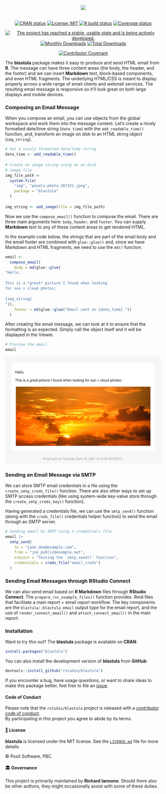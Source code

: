 <div align="center">

<a href='https://rstudio.github.io/blastula/'><img src="man/figures/logo.svg" height="350px"/></a>

<br />
<!-- badges: start -->
<a href="https://cran.r-project.org/package=blastula"><img src="https://www.r-pkg.org/badges/version/blastula" alt="CRAN status" /></a>
<a href="https://opensource.org/license/mit/"><img src="https://img.shields.io/badge/License-MIT-yellow.svg" alt="License: MIT" /></a>
<a href="https://github.com/rstudio/blastula/actions"><img src="https://github.com/rstudio/blastula/workflows/R-CMD-check/badge.svg" alt="R build status" /></a>
<a href="https://app.codecov.io/gh/rstudio/blastula?branch=master"><img src="https://codecov.io/gh/rstudio/blastula/branch/master/graph/badge.svg" alt="Coverage status" /></a>

<a href="https://www.repostatus.org/#active"><img src="https://www.repostatus.org/badges/latest/active.svg" alt="The project has reached a stable, usable state and is being actively developed." /></a>
<a href="https://CRAN.R-project.org/package=blastula"><img src="https://cranlogs.r-pkg.org/badges/blastula" alt="Monthly Downloads"></a>
<a href="https://CRAN.R-project.org/package=blastula"><img src="https://cranlogs.r-pkg.org/badges/grand-total/blastula" alt="Total Downloads"></a>
<!-- badges: end -->

<a href="https://www.contributor-covenant.org/version/2/1/code_of_conduct.html"><img src="https://img.shields.io/badge/Contributor%20Covenant-v2.1%20adopted-ff69b4.svg" alt="Contributor Covenant" /></a>
<br />
</div>

The **blastula** package makes it easy to produce and send HTML email from **R**. The message can have three content areas (the body, the header, and the footer) and we can insert **Markdown** text, block-based components, and even HTML fragments. The underlying HTML/CSS is meant to display properly across a wide range of email clients and webmail services. The resulting email message is responsive so it’ll look great on both large displays and mobile devices.

### Composing an Email Message

When you compose an email, you can use objects from the global workspace and work them into the message content. Let’s create a nicely formatted date/time string (`date_time`) with the `add_readable_time()` function, and, transform an image on disk to an HTML string object (`img_string`).

```r
# Get a nicely formatted date/time string
date_time <- add_readable_time()

# Create an image string using an on-disk
# image file
img_file_path <-
  system.file(
    "img", "pexels-photo-267151.jpeg",
    package = "blastula"
  )

img_string <- add_image(file = img_file_path)
```

Now we use the `compose_email()` function to compose the email. There are three main arguments here: `body`, `header`, and `footer`. You can supply **Markdown** text to any of these content areas to get rendered HTML.

In the example code below, the strings that are part of the email body and the email footer are combined with `glue::glue()` and, since we have Markdown and HTML fragments, we need to use the `md()` function.

```r
email <-
  compose_email(
    body = md(glue::glue(
"Hello,

This is a *great* picture I found when looking
for sun + cloud photos:

{img_string}
")),
    footer = md(glue::glue("Email sent on {date_time}."))
  )
```

After creating the email message, we can look at it to ensure that the formatting is as expected. Simply call the object itself and it will be displayed in the Viewer.

```r
# Preview the email
email
```

<img src="man/figures/rstudio_preview_email.png">

### Sending an Email Message via SMTP

We can store SMTP email credentials in a file using the `create_smtp_creds_file()` function. There are also other ways to set up SMTP access credentials (like using system-wide key-value store through the `create_smtp_creds_key()` function).

Having generated a credentials file, we can use the `smtp_send()` function (along with the `creds_file()` credentials helper function) to send the email through an SMTP server.

```r
# Sending email by SMTP using a credentials file
email |>
  smtp_send(
    to = "jane_doe@example.com",
    from = "joe_public@example.net",
    subject = "Testing the `smtp_send()` function",
    credentials = creds_file("email_creds")
  )
```

### Sending Email Messages through RStudio Connect

We can also send email based on **R Markdown** files through **RStudio Connect**. The `prepare_rsc_example_files()` function provides .Rmd files that facilitate a main report + email report workflow. The key components are the `blastula::blastula_email` output type for the email report, and the use of `render_connect_email()` and `attach_connect_email()` in the main report.

### Installation

Want to try this out? The **blastula** package is available on **CRAN**:

```r
install.packages("blastula")
```

You can also install the development version of **blastula** from **GitHub**:

```r
devtools::install_github("rstudio/blastula")
```

If you encounter a bug, have usage questions, or want to share ideas to make this package better, feel free to file an [issue](https://github.com/rstudio/blastula/issues).

#### Code of Conduct

Please note that the `rstudio/blastula` project is released with a [contributor code of conduct](https://www.contributor-covenant.org/version/2/1/code_of_conduct.html).<br>By participating in this project you agree to abide by its terms.

#### 📄 License

**blastula** is licensed under the MIT license. See the [`LICENSE.md`](LICENSE.md) file for more details.

© Posit Software, PBC.

#### 🏛️ Governance

This project is primarily maintained by **Richard Iannone**. Should there also be other authors, they might occasionally assist with some of these duties.
